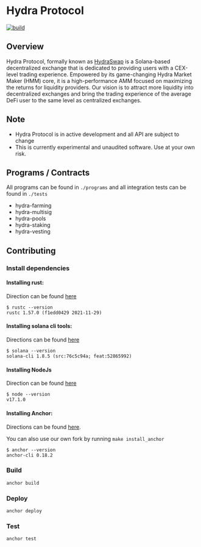 # Hydra Protocol

[![build](https://github.com/hydraswap-io/hydra-protocol/actions/workflows/build.yml/badge.svg?branch=main)](https://github.com/hydraswap-io/hydra-protocol/actions/workflows/build.yml)

## Overview

Hydra Protocol, formally known as [HydraSwap](https://www.hydraswap.io) is a Solana-based decentralized exchange that is dedicated to providing users with a CEX-level trading experience. Empowered by its game-changing Hydra Market Maker (HMM) core, it is a high-performance AMM focused on maximizing the returns for liquidity providers.
Our vision is to attract more liquidity into decentralized exchanges and bring the trading experience of the average DeFi user to the same level as centralized exchanges.

## Note

* Hydra Protocol is in active development and all API are subject to change
* This is currently experimental and unaudited software. Use at your own risk.

## Programs / Contracts 

All programs can be found in `./programs` and all integration tests can be found in `./tests`

* hydra-farming
* hydra-multisig
* hydra-pools
* hydra-staking
* hydra-vesting

## Contributing

### Install dependencies 

#### Installing rust:

Direction can be found [here](https://www.rust-lang.org/tools/install)

``` 
$ rustc --version 
rustc 1.57.0 (f1edd0429 2021-11-29)
```

#### Installing solana cli tools:

Directions can be found [here](https://docs.solana.com/cli/install-solana-cli-tools)

``` 
$ solana --version
solana-cli 1.8.5 (src:76c5c94a; feat:52865992)
```

#### Installing NodeJs 

Direction can be found [here](https://nodejs.org/en/)

``` 
$ node --version
v17.1.0
```

#### Installing Anchor:

Directions can be found [here](https://project-serum.github.io/anchor/getting-started/installation.html).

You can also use our own fork by running `make install_anchor`
``` 
$ anchor --version
anchor-cli 0.18.2
```

### Build

`anchor build`

### Deploy 

`anchor deploy`

### Test 

`anchor test`
